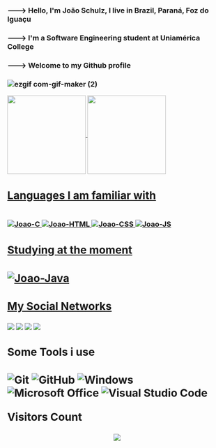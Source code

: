<h3>---> Hello, I'm João Schulz, I live in Brazil, Paraná, Foz do Iguaçu <h3>
<h3>---> I'm a Software Engineering student at Uniamérica College<h3>
<h3>---> Welcome to my Github profile <h3>

![ezgif com-gif-maker (2)](https://user-images.githubusercontent.com/99768538/188994855-caf9505e-b1b3-46a7-8e2a-9b344675ad3c.gif)

<div display = "flex" justify-content = "center">
  <a href="https://github.com/JoaoSchulz">
  <img height="180em" align="center" src="https://github-readme-stats.vercel.app/api?username=JoaoSchulz&show_icons=true&theme=highcontrast&include_all_commits=true&count_private=true"/>
  <img height="180em" align="center" src="https://github-readme-stats.vercel.app/api/top-langs/?username=JoaoSchulz&layout=compact&langs_count=7&theme=highcontrast"/>
</div>
  <h2>Languages I am familiar with</h2>
<div>
  <div style="display: inline_block"><br>
  <img alt="Joao-C" src="https://img.shields.io/badge/C-00599C?style=for-the-badge&logo=c&logoColor=white">
  <img alt="Joao-HTML" src="https://img.shields.io/badge/HTML-239120?style=for-the-badge&logo=html5&logoColor=white">
  <img alt="Joao-CSS" src="https://img.shields.io/badge/CSS-239120?&style=for-the-badge&logo=css3&logoColor=white">
  <img alt="Joao-JS" src="https://img.shields.io/badge/JavaScript-F7DF1E?style=for-the-badge&logo=javascript&logoColor=black">
</div>
<h2>Studying at the moment<h2>
<img alt="Joao-Java" src="https://img.shields.io/badge/Java-ED8B00?style=for-the-badge&logo=java&logoColor=white">
  <h2>My Social Networks</h2>
  <div>
  <a href="https://www.facebook.com/joao.schulzdealmeida" target="_blank"><img src="https://img.shields.io/badge/Facebook-1877F2?style=for-the-badge&logo=facebook&logoColor=white" target="_blank" align="center"></a>
  <a href="https://www.instagram.com/joaogschulz/" target="_blank"><img src="https://img.shields.io/badge/-Instagram-%23E4405F?style=for-the-badge&logo=instagram&logoColor=white" target="_blank" align="center"></a>
  <a href="https://www.linkedin.com/in/jo%C3%A3o-guilherme-almeida-171b22239/" target="_blank"><img src="https://img.shields.io/badge/-LinkedIn-%230077B5?style=for-the-badge&logo=linkedin&logoColor=white" target="_blank" align="center"></a>  
  <a href="https://stackoverflow.com/users/19944974/jo%c3%a3o-guilherme-almeida" target="_blank"><img src="https://img.shields.io/badge/Stack_Overflow-FE7A16?style=for-the-badge&logo=stack-overflow&logoColor=white" target="_blank" align="center"></a>
  </div>
  <h2>Some Tools i use<h2>
    
  ![Git](https://img.shields.io/badge/git-%23F05033.svg?style=for-the-badge&logo=git&logoColor=white)
  ![GitHub](https://img.shields.io/badge/github-%23121011.svg?style=for-the-badge&logo=github&logoColor=white)
  ![Windows](https://img.shields.io/badge/Windows-0078D6?style=for-the-badge&logo=windows&logoColor=white)
  ![Microsoft Office](https://img.shields.io/badge/Microsoft_Office-D83B01?style=for-the-badge&logo=microsoft-office&logoColor=white)
  ![Visual Studio Code](https://img.shields.io/badge/Visual%20Studio%20Code-0078d7.svg?style=for-the-badge&logo=visual-studio-code&logoColor=white)

<p align="centre"><b>Visitors Count</b></p>  
<p align="center"><img src="https://profile-counter.glitch.me/{JoaoSchulz}/count.svg" /></p> 

